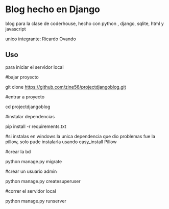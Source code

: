 # Blog hecho en Django

blog para la clase de coderhouse, hecho con python , django, sqlite, html y javascript

unico integrante: Ricardo Ovando



## Uso

para iniciar el servidor local

#bajar proyecto

git clone https://github.com/zine56/projectdjangoblog.git

#entrar a proyecto

cd projectdjangoblog

#instalar dependencias

pip install -r requirements.txt 

#si instalas en windows la unica dependencia que dio problemas fue la pillow, solo pude instalarla usando easy_install Pillow

#crear la bd

python manage.py migrate 


#crear un usuario admin

python manage.py createsuperuser


#correr el servidor local

python manage.py runserver

